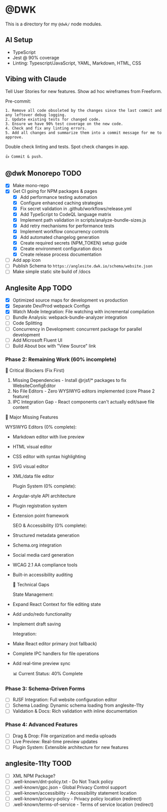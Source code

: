 # @DWK

This is a directory for my `@dwk/` node modules.

## AI Setup

- TypeScript
- Jest @ 90% coverage
- Linting: Typescript/JavaScript, YAML, Markdown, HTML, CSS

## Vibing with Claude

Tell User Stories for new features. Show ad hoc wireframes from Freeform.

Pre-commit:

```text
1. Remove all code obsoleted by the changes since the last commit and any leftover debug logging.
2. Update existing tests for changed code.
3. Ensure we have 90% test coverage on the new code.
4. Check and fix any linting errors.
5. Add all changes and summarize them into a commit message for me to approve.
```

Double check linting and tests. Spot check changes in app.

```text
👍 Commit & push.
```

## @dwk Monorepo TODO

- [x] Make mono-repo
- [x] Get CI going for NPM packages & pages
  - [x] Add performance testing automation
  - [x] Configure enhanced caching strategies
  - [x] Fix secret validation in .github/workflows/release.yml
  - [x] Add TypeScript to CodeQL language matrix
  - [x] Implement path validation in scripts/analyze-bundle-sizes.js
  - [x] Add retry mechanisms for performance tests
  - [x] Implement workflow concurrency controls
  - [x] Add automated changelog generation
  - [x] Create required secrets (NPM_TOKEN) setup guide
  - [x] Create environment configuration docs
  - [x] Create release process documentation
- [ ] Add app icon
- [ ] Publish Schema to `https://anglesite.dwk.io/schema/website.json`
- [ ] Make simple static site build of /docs

## Anglesite App TODO

- [x] Optimized source maps for development vs production
- [x] Separate Dev/Prod webpack Configs
- [x] Watch Mode Integration: File watching with incremental compilation
- [ ] Bundle Analysis: webpack-bundle-analyzer integration
- [ ] Code Splitting
- [ ] Concurrency in Development: concurrent package for parallel development
- [ ] Add Microsoft Fluent UI
- [ ] Build About box with "View Source" link

### Phase 2: Remaining Work (60% incomplete)

🔴 Critical Blockers (Fix First)

1. Missing Dependencies - Install @rjsf/\* packages to fix WebsiteConfigEditor
2. No File Editors - Zero WYSIWYG editors implemented (core Phase 2 feature)
3. IPC Integration Gap - React components can't actually edit/save file content

📝 Major Missing Features

WYSIWYG Editors (0% complete):

- Markdown editor with live preview
- HTML visual editor
- CSS editor with syntax highlighting
- SVG visual editor
- XML/data file editor

  Plugin System (0% complete):

- Angular-style API architecture
- Plugin registration system
- Extension point framework

  SEO & Accessibility (0% complete):

- Structured metadata generation
- Schema.org integration
- Social media card generation
- WCAG 2.1 AA compliance tools
- Built-in accessibility auditing

  🔧 Technical Gaps

  State Management:

- Expand React Context for file editing state
- Add undo/redo functionality
- Implement draft saving

  Integration:

- Make React editor primary (not fallback)
- Complete IPC handlers for file operations
- Add real-time preview sync

  📊 Current Status: 40% Complete

### Phase 3: Schema-Driven Forms

- [ ] RJSF Integration: Full website configuration editor
- [ ] Schema Loading: Dynamic schema loading from anglesite-11ty
- [ ] Validation & Docs: Rich validation with inline documentation

### Phase 4: Advanced Features

- [ ] Drag & Drop: File organization and media uploads
- [ ] Live Preview: Real-time preview updates
- [ ] Plugin System: Extensible architecture for new features

## anglesite-11ty TOOD

- [ ] XML NPM Package?
- [ ] .well-known/dnt-policy.txt - Do Not Track policy
- [ ] .well-known/gpc.json - Global Privacy Control support
- [ ] .well-known/accessibility - Accessibility statement location
- [ ] .well-known/privacy-policy - Privacy policy location (redirect)
- [ ] .well-known/terms-of-service - Terms of service location (redirect)
